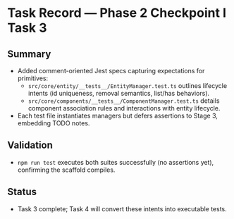 # Task Record — Phase 2 Checkpoint I Task 3

## Summary
- Added comment-oriented Jest specs capturing expectations for primitives:
  - `src/core/entity/__tests__/EntityManager.test.ts` outlines lifecycle intents (id uniqueness, removal semantics, list/has behaviors).
  - `src/core/components/__tests__/ComponentManager.test.ts` details component association rules and interactions with entity lifecycle.
- Each test file instantiates managers but defers assertions to Stage 3, embedding TODO notes.

## Validation
- `npm run test` executes both suites successfully (no assertions yet), confirming the scaffold compiles.

## Status
- Task 3 complete; Task 4 will convert these intents into executable tests.

